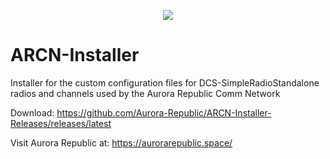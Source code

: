 <p align="center" width="100%"><img src=https://github.com/Aurora-Republic/ARCN-Installer/blob/master/ARCNLogo.png /></p>

# ARCN-Installer
Installer for the custom configuration files for DCS-SimpleRadioStandalone radios and channels used by the Aurora Republic Comm Network

Download: https://github.com/Aurora-Republic/ARCN-Installer-Releases/releases/latest

Visit Aurora Republic at: https://aurorarepublic.space/

